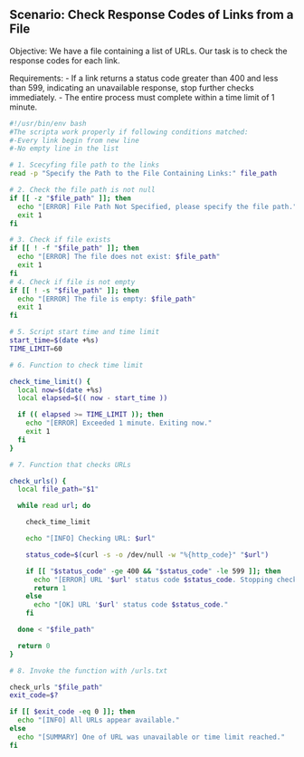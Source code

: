 ## Scenario: Check Response Codes of Links from a File

Objective: We have a file containing a list of URLs. Our task is to check the response codes for each link.

Requirements:
    - If a link returns a status code greater than 400 and less than 599, indicating an unavailable response, stop further checks immediately.
    - The entire process must complete within a time limit of 1 minute.
    
```bash
#!/usr/bin/env bash
#The scripta work properly if following conditions matched:
#-Every link begin from new line
#-No empty line in the list

# 1. Scecyfing file path to the links
read -p "Specify the Path to the File Containing Links:" file_path

# 2. Check the file path is not null
if [[ -z "$file_path" ]]; then
  echo "[ERROR] File Path Not Specified, please specify the file path."
  exit 1
fi

# 3. Check if file exists
if [[ ! -f "$file_path" ]]; then
  echo "[ERROR] The file does not exist: $file_path"
  exit 1
fi
# 4. Check if file is not empty
if [[ ! -s "$file_path" ]]; then
  echo "[ERROR] The file is empty: $file_path"
  exit 1
fi

# 5. Script start time and time limit
start_time=$(date +%s)
TIME_LIMIT=60  

# 6. Function to check time limit

check_time_limit() {
  local now=$(date +%s)
  local elapsed=$(( now - start_time ))

  if (( elapsed >= TIME_LIMIT )); then
    echo "[ERROR] Exceeded 1 minute. Exiting now."
    exit 1
  fi
}

# 7. Function that checks URLs

check_urls() {
  local file_path="$1"

  while read url; do

    check_time_limit

    echo "[INFO] Checking URL: $url"

    status_code=$(curl -s -o /dev/null -w "%{http_code}" "$url")

    if [[ "$status_code" -ge 400 && "$status_code" -le 599 ]]; then
      echo "[ERROR] URL '$url' status code $status_code. Stopping checks."
      return 1
    else
      echo "[OK] URL '$url' status code $status_code."
    fi

  done < "$file_path"

  return 0
}

# 8. Invoke the function with /urls.txt

check_urls "$file_path"
exit_code=$?

if [[ $exit_code -eq 0 ]]; then
  echo "[INFO] All URLs appear available."
else
  echo "[SUMMARY] One of URL was unavailable or time limit reached."
fi
```
